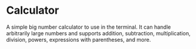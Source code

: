 # Calculator

A simple big number calculator to use in the terminal. It can handle arbitrarily large numbers and supports addition, subtraction, multiplication, division, powers, expressions with parentheses, and more.


